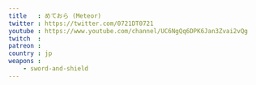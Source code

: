 ```yaml
---
title   : めておら (Meteor)
twitter : https://twitter.com/0721DT0721
youtube : https://www.youtube.com/channel/UC6NgQq6DPK6Jan3Zvai2vQg
twitch  :
patreon :
country : jp
weapons :
    - sword-and-shield
---
```

